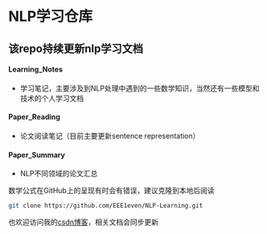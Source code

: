# NLP学习仓库

## 该repo持续更新nlp学习文档

#### Learning_Notes

* 学习笔记，主要涉及到NLP处理中遇到的一些数学知识，当然还有一些模型和技术的个人学习文档

#### Paper_Reading

* 论文阅读笔记（目前主要更新sentence representation）

#### Paper_Summary

* NLP不同领域的论文汇总



数学公式在GitHub上的呈现有时会有错误，建议克隆到本地后阅读

```bash
git clone https://github.com/EEE1even/NLP-Learning.git
```

也欢迎访问我的[csdn博客](https://blog.csdn.net/weixin_48435461?spm=1000.2115.3001.5343)，相关文档会同步更新

